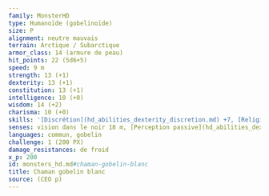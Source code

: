 ```yaml
---
family: MonsterHD
type: Humanoïde (gobelinoïde)
size: P
alignment: neutre mauvais
terrain: Arctique / Subarctique
armor_class: 14 (armure de peau)
hit_points: 22 (5d6+5)
speed: 9 m
strength: 13 (+1)
dexterity: 13 (+1)
constitution: 13 (+1)
intelligence: 10 (+0)
wisdom: 14 (+2)
charisma: 10 (+0)
skills: '[Discrétion](hd_abilities_dexterity_discretion.md) +7, [Religion](hd_abilities_intelligence_religion.md) +3, [Survie](hd_abilities_wisdom_survie.md) +7'
senses: vision dans le noir 18 m, [Perception passive](hd_abilities_dexterity_perception_passive.md) 15
languages: commun, gobelin
challenge: 1 (200 PX)
damage_resistances: de froid
x_p: 200
id: monsters_hd.md#chaman-gobelin-blanc
title: Chaman gobelin blanc
source: (CEO p)
---
```


